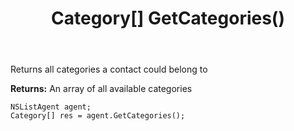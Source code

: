 ﻿---
uid: crmscript_ref_NSListAgent_GetCategories
title: Category[] GetCategories()
intellisense: NSListAgent.GetCategories
keywords: NSListAgent, GetCategories
so.topic: reference
---

Returns all categories a contact could belong to


**Returns:** An array of all available categories

```crmscript
NSListAgent agent;
Category[] res = agent.GetCategories();
```

